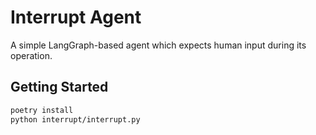 # Interrupt Agent

A simple LangGraph-based agent which expects human input during its operation.

## Getting Started

```bash
poetry install
python interrupt/interrupt.py
```
